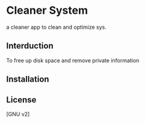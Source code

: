 # Cleaner System

a cleaner app to clean and optimize sys.

## Interduction 
To free up disk space and remove private information

## Installation


## License
[GNU v2]

